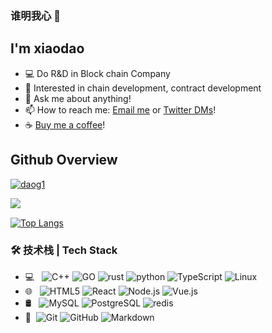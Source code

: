 ### 谁明我心 👋
## I'm xiaodao
- 💻 Do R&D in Block chain Company
- 🌱 Interested in chain development, contract development
- 💬 Ask me about anything!
- 📫 How to reach me: [Email me](mailto:lixiao187@gmail.com) or [Twitter DMs](https://twitter.com/Michael_aisen)!
- ☕ [Buy me a coffee](https://www.buymeacoffee.com/daog1)!
## Github Overview
<p align="left"> <a href="https://github.com/ryo-ma/github-profile-trophy"><img src="https://github-profile-trophy.vercel.app/?username=daog1" alt="daog1" /></a> </p>

<img align="left" src="https://github-readme-stats.vercel.app/api/top-langs/?username=daog1&layout=compact&show_icons=true&hide_border=true" /> &nbsp;

[![Top Langs](https://github-readme-stats.vercel.app/api?username=daog1&show_icons=true&hide_border=true)](https://github.com/anuraghazra/github-readme-stats) 




### 🛠 技术栈 | Tech Stack


- 💻 &#160; ![C++](https://img.shields.io/badge/-C++-333333?style=flat&logo=cplusplus&logoColor=FCC624)
![GO](https://img.shields.io/badge/-Go-333333?style=flat&logo=go&logoColor=FCC624)
![rust](https://img.shields.io/badge/-Rust-333333?style=flat&logo=rust&logoColor=FCC624)
![python](https://img.shields.io/badge/-Python-333333?style=flat&logo=python&logoColor=FCC624)
![TypeScript](https://img.shields.io/badge/-TypeScript-333333?style=flat&logo=typeScript&logoColor=FF4800)
![Linux](https://img.shields.io/badge/-Linux-333333?style=flat&logo=Linux&logoColor=FCC624)
- 🌐 &#160; ![HTML5](https://img.shields.io/badge/-HTML5-333333?style=flat&logo=HTML5)
![React](https://img.shields.io/badge/-React-333333?style=flat&logo=react&logoColor=FF4800)
![Node.js](https://img.shields.io/badge/-Node.js-333333?style=flat&logo=node.js)
![Vue.js](https://img.shields.io/badge/-VueJS-333333?style=flat&logo=Vue.js)
- 🛢 &#160; ![MySQL](https://img.shields.io/badge/-MySQL-333333?style=flat&logo=mysql)
![PostgreSQL](https://img.shields.io/badge/-PostgreSQL-333333?style=flat&logo=postgreSQL)
![redis](https://img.shields.io/badge/-Redis-333333?style=flat&logo=redis)
- 🔧 &#160;![Git](https://img.shields.io/badge/-Git-333333?style=flat&logo=git)
![GitHub](https://img.shields.io/badge/-GitHub-333333?style=flat&logo=github)
![Markdown](https://img.shields.io/badge/-Markdown-333333?style=flat&logo=markdown)

<!--
**daodao2007/daodao2007** is a ✨ _special_ ✨ repository because its `README.md` (this file) appears on your GitHub profile.

Here are some ideas to get you started:

- 🔭 I’m currently working on ...
- 🌱 I’m currently learning ...
- 👯 I’m looking to collaborate on ...
- 🤔 I’m looking for help with ...
- 💬 Ask me about ...
- 📫 How to reach me: ...
- 😄 Pronouns: ...
- ⚡ Fun fact: ...
-->
